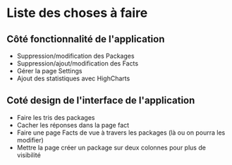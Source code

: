 # Liste des choses à faire

## Côté fonctionnalité de l'application

- Suppression/modification des Packages
- Suppression/ajout/modification des Facts
- Gérer la page Settings
- Ajout des statistiques avec HighCharts 

## Coté design de l'interface de l'application

- Faire les tris des packages
- Cacher les réponses dans la page fact
- Faire une page Facts de vue à travers les packages (là ou on pourra les modifier)
- Mettre la page créer un package sur deux colonnes pour plus de visibilité

